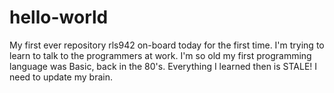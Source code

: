 # hello-world
My first ever repository
rls942 on-board today for the first time. 
I'm trying to learn to talk to the programmers at work. I'm so old my first programming language was Basic, back in the 80's. Everything I learned then is STALE! I need to update my brain.

